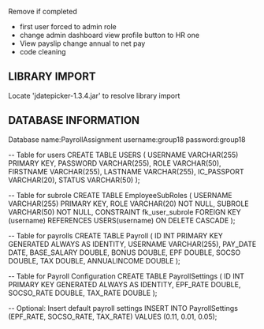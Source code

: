 Remove if completed

- first user forced to admin role
- change admin dashboard view profile button to HR one
- View payslip change annual to net pay
- code cleaning


LIBRARY IMPORT
----------------

Locate 'jdatepicker-1.3.4.jar' to resolve library import





DATABASE INFORMATION
---------------------
Database name:PayrollAssignment 
username:group18
password:group18


-- Table for users
CREATE TABLE USERS (
    USERNAME VARCHAR(255) PRIMARY KEY,
    PASSWORD VARCHAR(255),
    ROLE VARCHAR(50),
    FIRSTNAME VARCHAR(255),
    LASTNAME VARCHAR(255),
    IC_PASSPORT VARCHAR(20),
    STATUS VARCHAR(50)
);

-- Table for subrole
CREATE TABLE EmployeeSubRoles (
    USERNAME VARCHAR(255) PRIMARY KEY,
    ROLE VARCHAR(20) NOT NULL,
    SUBROLE VARCHAR(50) NOT NULL,
    CONSTRAINT fk_user_subrole FOREIGN KEY (username)
        REFERENCES USERS(username)
        ON DELETE CASCADE
);
 

-- Table for payrolls
CREATE TABLE Payroll (
    ID INT PRIMARY KEY GENERATED ALWAYS AS IDENTITY,
    USERNAME VARCHAR(255),
    PAY_DATE DATE,
    BASE_SALARY DOUBLE,
    BONUS DOUBLE,
    EPF DOUBLE,
    SOCSO DOUBLE,
    TAX DOUBLE,
    ANNUALINCOME DOUBLE
);


-- Table for Payroll Configuration 
CREATE TABLE PayrollSettings (
    ID INT PRIMARY KEY GENERATED ALWAYS AS IDENTITY,
    EPF_RATE DOUBLE,
    SOCSO_RATE DOUBLE,
    TAX_RATE DOUBLE
);

-- Optional: Insert default payroll settings
INSERT INTO PayrollSettings (EPF_RATE, SOCSO_RATE, TAX_RATE)
VALUES (0.11, 0.01, 0.05);

